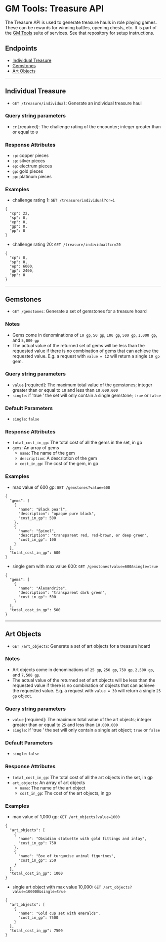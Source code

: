# GM Tools: Treasure API

The Treasure API is used to generate treasure hauls in role playing games. These can be rewards for winning battles, opening chests, etc. It is part of the [GM Tools](https://github.com/sethpuckett/gm-tools-docker) suite of services. See that repository for setup instructions.

## Endpoints

- [Individual Treasure](#individual-treasure)
- [Gemstones](#gemstones)
- [Art Objects](#art-objects)

---

## Individual Treasure

- `GET /treasure/individual`: Generate an individual treasure haul

### Query string parameters

- `cr` \[required\]: The challenge rating of the encounter; integer greater than or equal to `0`

### Response Attributes

- `cp`: copper pieces
- `sp`: silver pieces
- `ep`: electrum pieces
- `gp`: gold pieces
- `pp`: platinum pieces

### Examples

- challenge rating 1: `GET /treasure/individual?cr=1`
```
{
  "cp": 22,
  "sp": 0,
  "ep": 0,
  "gp": 0,
  "pp": 0
}
```

- challenge rating 20: `GET /treasure/individual?cr=20`
```
{
  "cp": 0,
  "sp": 0,
  "ep": 6000,
  "gp": 2400,
  "pp": 0
}
```
---

## Gemstones

- `GET /gemstones`: Generate a set of gemstones for a treasure hoard

### Notes

- Gems come in denominations of `10 gp`, `50 gp`, `100 gp`, `500 gp`, `1,000 gp`, and `5,000 gp`
- The actual value of the returned set of gems will be less than the requested value if there is no combination of gems that can achieve the requested value. E.g. a request with `value = 12` will return a single `10 gp` gem.

### Query string parameters

- `value` \[required\]: The maximum total value of the gemstones; integer greater than or equal to `10` and less than `10,000,000`
- `single`: if 'true ' the set will only contain a single gemstone; `true` or `false`

### Default Parameters

- `single`: `false`

### Response Attributes

- `total_cost_in_gp`: The total cost of all the gems in the set, in gp
- `gems`: An array of gems
  - `name`: The name of the gem
  - `description`: A description of the gem
  - `cost_in_gp`: The cost of the gem, in gp

### Examples

- max value of 600 gp: `GET /gemstones?value=600`
```
{
  "gems": [
    {
      "name": "Black pearl",
      "description": "opaque pure black",
      "cost_in_gp": 500
    },
    {
      "name": "Spinel",
      "description": "transparent red, red-brown, or deep green",
      "cost_in_gp": 100
    }
  ],
  "total_cost_in_gp": 600
}
```

- single gem with max value 600: `GET /gemstones?value=600&single=true`
```
{
  "gems": [
    {
      "name": "Alexandrite",
      "description": "transparent dark green",
      "cost_in_gp": 500
    }
  ],
  "total_cost_in_gp": 500
}
```

---

## Art Objects

- `GET /art_objects`: Generate a set of art objects for a treasure hoard

### Notes

- Art objects come in denominations of `25 gp`, `250 gp`, `750 gp`, `2,500 gp`, and `7,500 gp`.
- The actual value of the returned set of art objects will be less than the requested value if there is no combination of objects that can achieve the requested value. E.g. a request with `value = 30` will return a single `25 gp` object.

### Query string parameters

- `value` \[required\]: The maximum total value of the art objects; integer greater than or equal to `25` and less than `10,000,000`
- `single`: if 'true ' the set will only contain a single art object; `true` or `false`

### Default Parameters

- `single`: `false`

### Response Attributes

- `total_cost_in_gp`: The total cost of all the art objects in the set, in gp
- `art_objects`: An array of art objects
  - `name`: The name of the art object
  - `cost_in_gp`: The cost of the art objects, in gp

### Examples

- max value of 1,000 gp: `GET /art_objects?value=1000`
```
{
  "art_objects": [
    {
      "name": "Obsidian statuette with gold fittings and inlay",
      "cost_in_gp": 750
    },
    {
      "name": "Box of turquoise animal figurines",
      "cost_in_gp": 250
    }
  ],
  "total_cost_in_gp": 1000
}
```

- single art object with max value 10,000: `GET /art_objects?value=100000&single=true`
```
{
  "art_objects": [
    {
      "name": "Gold cup set with emeralds",
      "cost_in_gp": 7500
    }
  ],
  "total_cost_in_gp": 7500
}
```
